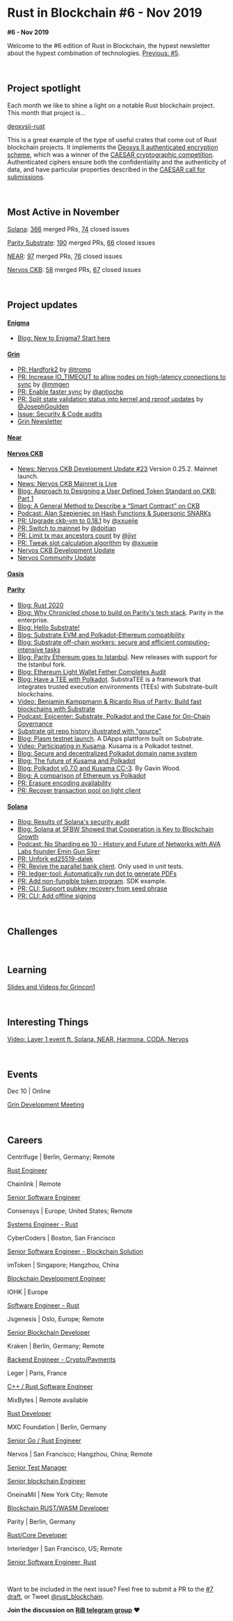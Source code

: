 # Rust in Blockchain #6 - Nov 2019

**#6 - Nov 2019**

Welcome to the #6 edition of Rust in Blockchain, the hypest newsletter about the hypest combination of technologies. [Previous: #5](https://rustinblockchain.org/2019/11/07/rust-in-blockchain-5-october-2019/).

&nbsp;


## Project spotlight

Each month we like to shine a light on a notable Rust blockchain project. This month that project is…

[deoxysii-rust](https://github.com/oasislabs/deoxysii-rust)

This is a great example of the type of useful crates that come out of Rust blockchain projects. It implements the [Deoxys II authenticated encryption scheme][d], which was a winner of the [CAESAR cryptographic competition][c]. Authenticated ciphers ensure both the confidentiality and the authenticity of data, and have particular properties described in the [CAESAR call for submissions][c2].

[d]: https://sites.google.com/view/deoxyscipher
[c]: https://competitions.cr.yp.to/caesar-submissions.html
[c2]: https://competitions.cr.yp.to/caesar-call.html

&nbsp;


## Most Active in November

[Solana][solana]: [366][solana-mergedpr] merged PRs, [74][solana-issue] closed issues

[Parity Substrate][substrate]: [190][substrate-mergedpr] merged PRs, [66][substrate-issue] closed issues

[NEAR][near]: [97](near-mergedpr) merged PRs, [76][near-issue] closed issues

[Nervos CKB][nervos]: [58][nervos-mergedpr] merged PRs, [67][nervos-issue] closed issues


[solana]: https://github.com/solana-labs/solana
[solana-mergedpr]: https://github.com/solana-labs/solana/pulls?utf8=%E2%9C%93&q=is%3Apr+is%3Aclosed+merged%3A2019-11-01..2019-11-30+
[solana-issue]: https://github.com/solana-labs/solana/issues?utf8=%E2%9C%93&q=is%3Aissue+is%3Aclosed+closed%3A2019-11-01..2019-11-30+

[substrate]: https://github.com/paritytech/substrate
[substrate-mergedpr]: https://github.com/paritytech/substrate/pulls?utf8=%E2%9C%93&q=is%3Apr+is%3Amerged+merged%3A2019-11-01..2019-11-30
[substrate-issue]: https://github.com/paritytech/substrate/issues?utf8=%E2%9C%93&q=is%3Aissue+is%3Aclosed+closed%3A2019-11-01..2019-11-30+

[near]: https://github.com/nearprotocol/nearcore
[near-mergedpr]: https://github.com/nearprotocol/nearcore/pulls?utf8=%E2%9C%93&q=is%3Apr+is%3Amerged+merged%3A2019-11-01..2019-11-30
[near-issue]: https://github.com/nearprotocol/nearcore/issues?utf8=%E2%9C%93&q=is%3Aissue+is%3Aclosed+closed%3A2019-11-01..2019-11-30+

[nervos]: https://github.com/nervosnetwork/ckb
[nervos-mergedpr]:https://github.com/nervosnetwork/ckb/pulls?utf8=%E2%9C%93&q=is%3Apr+is%3Aclosed+merged%3A2019-11-01..2019-11-30+
[nervos-issue]: https://github.com/nervosnetwork/ckb/issues?utf8=%E2%9C%93&q=is%3Aissue+is%3Aclosed+closed%3A2019-11-01..2019-11-30+

&nbsp;


## Project updates

#### [**Enigma**](https://enigma.co/)

- [Blog: New to Enigma? Start here](https://blog.enigma.co/welcome-to-enigma-start-here-e65c8c9125ef)

#### [**Grin**](https://github.com/mimblewimble/grin)

- [PR: Hardfork2][grin-pr-1] by [@tromp](https://github.com/tromp)
- [PR: Increase IO_TIMEOUT to allow nodes on high-latency connections to sync][grin-pr-2] by [@mmgen](https://github.com/mmgen)
- [PR: Enable faster sync][grin-pr-3] by [@antiochp](https://github.com/antiochp)
- [PR: Split state validation status into kernel and rproof updates][grin-pr-4] by [@JosephGoulden](https://github.com/JosephGoulden)
- [Issue: Security & Code audits][grin-issue-1]
- [Grin Newsletter](https://grinnews.substack.com/)

[grin-pr-1]: https://github.com/mimblewimble/grin/pull/3136
[grin-pr-2]: https://github.com/mimblewimble/grin/pull/3109
[grin-pr-3]: https://github.com/mimblewimble/grin/pull/3108
[grin-pr-4]: https://github.com/mimblewimble/grin/pull/3096
[grin-issue-1]: https://github.com/mimblewimble/grin/issues/1609

#### [**Near**](https://github.com/nearprotocol/nearcore)

#### [**Nervos CKB**](https://github.com/nervosnetwork/ckb)

<!-- todo - [News: Nervos CKB Development Update #24][nervos-dev-1] Aggron Testnet has been reset. Team is focusing on the performance, interfaces, tests and documentations. -->
- [News: Nervos CKB Development Update #23][nervos-dev-2] Version 0.25.2. Mainnet launch.
- [News: Nervos CKB Mainnet is Live][nervos-news-1]
- [Blog: Approach to Designing a User Defined Token Standard on CKB: Part 1][nervos-blog-1]
- [Blog: A General Method to Describe a “Smart Contract” on CKB][nervos-blog-2]
- [Podcast: Alan Szepieniec on Hash Functions & Supersonic SNARKs][nervos-podcast]
- [PR: Upgrade ckb-vm to 0.18.1][nervos-pr-1] by [@xxuejie](https://github.com/xxuejie)
- [PR: Switch to mainnet][nervos-pr-2] by [@doitian](https://github.com/doitian)
- [PR: Limit tx max ancestors count][nervos-pr-3] by [@jjyr](https://github.com/jjyr)
- [PR: Tweak slot calculation algorithm][nervos-pr-4] by [@xxuejie](https://github.com/xxuejie)
- [Nervos CKB Development Update][nervos-community-dev]
- [Nervos Community Update][nervos-community]

<!--[nervos-dev-1]: -->
[nervos-dev-2]: https://medium.com/nervosnetwork/nervos-ckb-development-update-23-6b1ee3f0f8b5
[nervos-news-1]: https://medium.com/nervosnetwork/nervos-ckb-mainnet-is-live-a028d9675dfb
[nervos-pr-1]: https://github.com/nervosnetwork/ckb/pull/1854
[nervos-pr-2]: https://github.com/nervosnetwork/ckb/pull/1824
[nervos-pr-3]: https://github.com/nervosnetwork/ckb/pull/1788
[nervos-pr-4]: https://github.com/nervosnetwork/ckb-vm/pull/90
[nervos-blog-1]: https://talk.nervos.org/t/approach-to-designing-a-user-defined-token-standard-on-ckb-part-1/3855
[nervos-blog-2]: https://talk.nervos.org/t/a-general-method-to-describe-a-smart-contract-on-ckb/3777
[nervos-podcast]: https://www.zeroknowledge.fm/105
[nervos-community-dev]: https://medium.com/nervosnetwork/tagged/development-updates
[nervos-community]: https://medium.com/nervosnetwork/nervos-community-update-6e9cced395ff


#### [**Oasis**](https://github.com/oasislabs)


#### [**Parity** ](https://github.com/paritytech)

- [Blog: Rust 2020](https://www.parity.io/rust-2020/)
- [Blog: Why Chronicled chose to build on Parity's tech stack](https://www.parity.io/chronicled-mediledger-parity/). Parity in the enterprise.
- [Blog: Hello Substrate!](https://www.parity.io/hello-substrate/)
- [Blog: Substrate EVM and Polkadot-Ethereum compatibility](https://www.parity.io/substrate-evm/)
- [Blog: Substrate off-chain workers: secure and efficient computing-intensive tasks](https://www.parity.io/substrate-off-chain-workers-secure-and-efficient-computing-intensive-tasks/)
- [Blog: Parity Ethereum goes to Istanbul](https://www.parity.io/release-parity-ethereum-goes-to-istanbul/). New releases with support for the Istanbul fork.
- [Blog: Ethereum Light Wallet Fether Completes Audit](https://www.parity.io/ethereum-light-wallet-parity-fether-completes-audit-v0-4-beta-shipped/)
- [Blog: Have a TEE with Polkadot](https://polkadot.network/have-a-tee-with-polkadot/?utm_source=twitter&utm_medium=social&utm_campaign=SubstraTEE). SubstraTEE is a framework that integrates trusted execution environments (TEEs) with Substrate-built blockchains.
- [Video: Benjamin Kamppmann & Ricardo Rius of Parity: Build fast blockchains with Substrate](https://vimeo.com/371142433)
- [Podcast: Epicenter: Substrate, Polkadot and the Case for On-Chain Governance](https://epicenter.tv/episodes/259/)
- [Substrate git repo history illustrated with "gource"](https://twitter.com/fredhrson/status/1200470649581527041)
- [Blog: Plasm testnet launch](https://medium.com/staked-technologies/plasm-testnet-launch-90d7e58328b3). A DApps plattform built on Substrate.
- [Video: Participating in Kusama](https://www.crowdcast.io/e/participating-on-kusama/). Kusama is a Polkadot testnet.
- [Blog: Secure and decentralized Polkadot domain name system](https://medium.com/@chainx_org/secure-and-decentralized-polkadot-domain-name-system-e06c35c2a48d)
- [Blog: The future of Kusama and Polkadot](https://commonwealth.im/kusama/proposal/discussion/92?utm_medium=forum&utm_source=r/dots&utm_campaign=Future%20of%20Kusama%20/%20Polkadot)
- [Blog: Polkadot v0.7.0 and Kusama CC-3](https://medium.com/polkadot-network/polkadot-v0-7-0-and-kusama-cc-3-1a121fd59f67). By Gavin Wood.
- [Blog: A comparison of Ethereum vs Polkadot](https://www.purestake.com/blog/ethereum-vs-polkadot/)
- [PR: Erasure encoding availability](https://github.com/paritytech/polkadot/pull/345)
- [PR: Recover transaction pool on light client](https://github.com/paritytech/substrate/pull/3833)


#### [**Solana**](https://github.com/solana-labs/solana)

- [Blog: Results of Solana's security audit](https://solana.com/the-results-of-solanas-security-audit/)
- [Blog: Solana at SFBW Showed that Cooperation is Key to Blockchain Growth](https://solana.com/solana-at-sfbw-showed-that-cooperation-is-key-to-blockchain-growth/)
- [Podcast: No Sharding ep 10 - History and Future of Networks with AVA Labs founder Emin Gun Sirer](https://solana.com/ava-labs-founder-emin-gun-sirer-episode-10-no-sharding-podcast/)
- [PR: Unfork ed25519-dalek](https://github.com/solana-labs/solana/pull/6776)
- [PR: Revive the parallel bank client](https://github.com/solana-labs/solana/pull/6903). Only used in unit tests.
- [PR: ledger-tool: Automatically run dot to generate PDFs](https://github.com/solana-labs/solana/pull/6912)
- [PR: Add non-fungible token program](https://github.com/solana-labs/solana/pull/7007). SDK example.
- [PR: CLI: Support pubkey recovery from seed phrase](https://github.com/solana-labs/solana/pull/7149)
- [PR: CLI: Add offline signing](https://github.com/solana-labs/solana/pull/7104)


&nbsp;

## Challenges


&nbsp;

## Learning

[Slides and Videos for Grincon1](https://github.com/mimblewimble/grin-pm#grincon1)


&nbsp;

## Interesting Things

[Video: Layer 1 event ft. Solana, NEAR, Harmona, CODA, Nervos](https://www.youtube.com/watch?v=LEKcBeDcEAY)


&nbsp;

## Events

Dec 10 | Online

[Grin Development Meeting ](https://github.com/mimblewimble/grin-pm/issues/224)


&nbsp;

## Careers

Centrifuge | Berlin, Germany; Remote

[Rust Engineer](https://centrifuge.breezy.hr/p/20af596b9ffb01-rust-engineer-centrifuge-chain/)

Chainlink | Remote

[Senior Software Engineer](https://remotive.io/remote-jobs/software-dev/senior-software-engineer-18917)

Consensys | Europe; United States; Remote

[Systems Engineer - Rust](https://consensys.net/open-roles/1792013/)

CyberCoders | Boston, San Francisco

[Senior Software Engineer - Blockchain Solution](https://www.cybercoders.com/senior-software-engineer-job-506965)

imToken | Singapore; Hangzhou, China

[Blockchain Development Engineer](https://token.im/careers)

IOHK | Europe

[Software Engineer - Rust](https://iohk.io/careers/#op-345001-software-engineer-rust)

Jsgenesis | Oslo, Europe; Remote

[Senior Blockchain Developer](https://www.jsgenesis.com/jobs/blockchain-developer)

Kraken | Berlin, Germany; Remote

[Backend Engineer - Crypto/Payments](https://jobs.lever.co/kraken/4c18a043-3f9f-4005-a715-7455aaa64b11)

Leger | Paris, France

[C++ / Rust Software Engineer](https://jobs.lever.co/ledger/8555a86e-fbf4-4701-95cb-190a76445bb8)

MixBytes | Remote available

[Rust Developer](https://mixbytes.io/career)

MXC Foundation | Berlin, Germany

[Senior Go / Rust Engineer](https://www.linkedin.com/jobs/view/1455662885/?refId=3445947911569942562383&trk=d_flagship3_company)

Nervos | San Francisco; Hangzhou, China; Remote

[Senior Test Manager](https://angel.co/company/nervos-1/jobs/589746-senior-test-manager)

[Senior blockchain Engineer](https://angel.co/company/nervos-1/jobs/589230-senior-blockchain-engineer)

OneinaMil | New York City; Remote

[Blockchain RUST/WASM Developer](https://apply.workable.com/oneinamil/j/E74222BB58/)

Parity | Berlin, Germany

[Rust/Core Developer](https://www.parity.io/jobs/#berlin-rust-core-developer)

Interledger | San Francisco, US; Remote

[Senior Software Engineer, Rust](https://www.ripple.com/company/careers/all-jobs#senior-software-engineer-rust)

&nbsp;

Want to be included in the next issue? Feel free to submit a PR to the [#7 draft](https://github.com/rust-in-blockchain/Rust-in-Blockchain/blob/master/draft/Rust%20in%20Blockchain%20%237%20-%20Dec%202019.md), or Tweet [@rust_blockchain](https://twitter.com/rust_blockchain).

**Join the discussion on** [**RiB telegram group**](https://t.me/rustinblockchain) **❤️**
